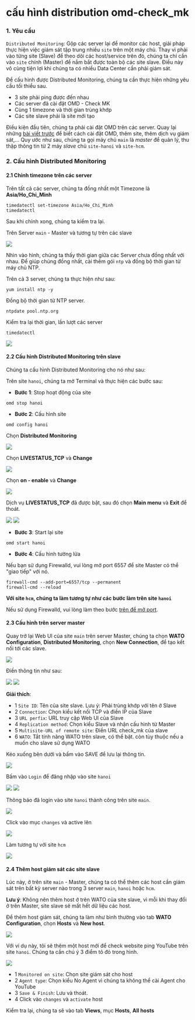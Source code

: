 # cấu hình distribution omd-check_mk

### 1. Yêu cầu

`Distributed Monitoring`: Gộp các server lại để monitor các host, giải pháp thực hiện việc giám sát tập trung nhiều `site` trên một máy chủ. Thay vì phải vào từng site (Slave) để theo dõi các host/service trên đó, chúng ta chỉ cần vào `site` chính (Master) để nắm bắt được toàn bộ các site slave. Điều này vô cùng tiện lợi khi chúng ta có nhiều Data Center cần phải giám sát.

Để cấu hình được Distributed Monitoring, chúng ta cần thực hiện những yêu cầu tối thiểu sau.
- 3 site phải ping được đến nhau
- Các server đã cài đặt OMD - Check MK
- Cùng 1 timezone và thời gian trùng khớp
- Các site slave phải là site mới tạo
 




Điều kiện đầu tiên, chúng ta phải cài đặt OMD trên các server. Quay lại những [bài viết trước](#0) để biết cách cài đặt OMD, thêm site, thêm dịch vụ giám sát,... Quy ước như sau, chúng ta gọi máy chủ `main` là *master* để quản lý, thu thập thông tin từ 2 máy *slave* chủ `site-hanoi` và `site-hcm`. 

<a name="2"></a>
### 2. Cấu hình Distributed Monitoring
<a name="21"></a>
#### 2.1 Chỉnh timezone trên các server

Trên tất cả các server, chúng ta đồng nhất một Timezone là **Asia/Ho_Chi_Minh**

```
timedatectl set-timezone Asia/Ho_Chi_Minh
timedatectl
```

Sau khi chỉnh xong, chúng ta kiểm tra lại.

Trên Server `main` - Master và tương tự trên các slave

<img src="https://i.imgur.com/wf3XYXn.png">



Nhìn vào hình, chúng ta thấy thời gian giữa các Server chưa đồng nhất với nhau. Để giúp chúng đồng nhất, cài thêm gói `ntp` và đồng bộ thời gian từ máy chủ NTP.

Trên cả 3 server, chúng ta thực hiện như sau:

```
yum install ntp -y
```

Đồng bộ thời gian từ NTP server.

```
ntpdate pool.ntp.org
```


Kiểm tra lại thời gian, lần lượt các server 

```
timedatectl
```

<img src="https://i.imgur.com/hbzSL9n.png">



<a name="22"></a>
#### 2.2 Cấu hình Distributed Monitoring trên slave

Chúng ta cấu hình Distributed Monitoring cho nó như sau:

Trên site `hanoi`, chúng ta mở Terminal và thực hiện các bước sau:

- **Bước 1**: Stop hoạt động của site

```
omd stop hanoi
```


- **Bước 2**: Cấu hình site

```
omd config hanoi
```

Chọn **Distributed Monitoring**

<img src="https://i.imgur.com/4f7K1z8.png">

Chọn **LIVESTATUS_TCP** và **Change**

<img src="https://i.imgur.com/AGujL0Z.png">

Chọn **on - enable** và **Change**

<img src="https://i.imgur.com/29YafwI.png">

Dịch vụ **LIVESTATUS_TCP** đã được bật, sau đó chọn **Main menu** và **Exit** để thoát.

<img src="https://i.imgur.com/YqQJLI0.png">

<img src="https://i.imgur.com/DLcszqt.png">

- **Bước 3**: Start lại site

```
omd start hanoi
```

<a name="fw"></a>
- **Bước 4**: Cấu hình tường lửa

Nếu bạn sử dụng Firewalld, vui lòng mở port 6557 để site Master có thể "giao tiếp" với nó.

```
firewall-cmd --add-port=6557/tcp --permanent
firewall-cmd --reload
```

**Với site `hcm`, chúng ta làm tương tự như các bước làm trên site `hanoi`**


Nếu sử dụng Firewalld, vui lòng làm theo bước [trên để mở port](#fw).

<a name="23"></a>
#### 2.3 Cấu hình trên server master

Quay trở lại Web UI của site `main` trên server Master, chúng ta chọn **WATO Configuration**, **Distributed Monitoring**, chọn **New Connection**, để tạo kết nối tới các slave.

<img src="https://i.imgur.com/Unvd7Gb.png">

Điền thông tin như sau:

<img src="https://i.imgur.com/MoiivaY.png">
<img src="https://i.imgur.com/xSYbnRf.png">

**Giải thích**:

- 1 `Site ID`: Tên của site slave. Lưu ý: Phải trùng khớp với tên ở Slave
- 2 `Connection`: Chọn kiểu kết nối TCP và điền IP của Slave
- 3 `URL perfix`: URL truy cập Web UI của Slave
- 4 `Replication method`: Chọn kiểu Slave và nhận cấu hình từ Master
- 5 `Multisite-URL of remote site`: Điền URL check_mk của slave 
- 6 `WATO`: Tắt tính năng WATO trên slave, có thể bật. còn tùy thuộc nếu a muốn cho slave sử dụng WATO
	
  
Kéo xuống bên dưới và bấm vào SAVE để lưu lại thông tin.

<img src="https://i.imgur.com/8TRBngz.png">

Bấm vào `Login` để đăng nhập vào site `hanoi`

<img src="https://i.imgur.com/fxlG3wk.png">

<img src="https://i.imgur.com/7R1D0In.png">

Thông báo đã login vào site `hanoi` thành công trên site `main`.

<img src="https://i.imgur.com/5DjzalE.png">

Click vào mục `changes` và active lên

<img src="https://i.imgur.com/x9gNSzp.png">

Làm tương tự với site `hcm`

<img src="https://i.imgur.com/W3hBDFh.png">

<a name="24"></a>
#### 2.4 Thêm host giám sát các site slave

Lúc này, ở trên site `main` - Master, chúng ta có thể thêm các host cần giám sát trên bất kỳ server nào trong 3 server `main`, `hanoi` hoặc `hcm`.

**Lưu ý**: Không nên thêm host ở trên WATO của site slave, vì mỗi khi thay đổi ở trên Master, site slave sẽ mất hết dữ liệu các host.

Để thêm host giám sát, chúng ta làm như bình thường vào tab **WATO Configuration**, chọn **Hosts** và **New host**.

<img src="https://i.imgur.com/JIFfcGY.png">

Với ví dụ này, tôi sẽ thêm một host mới để check website ping YouTube trên site `hanoi`. Chúng ta cần chú ý 3 điểm tô đỏ trong hình.

<img src="https://i.imgur.com/5n0eNAi.png">

- 1 `Monitored on site`: Chọn site giám sát cho host
- 2 `Agent type`: Chọn kiểu No Agent vì chúng ta không thể cài Agent cho YouTube
- 3 `Save & Finish`: Lưu và thoát.
- 4 Click vào `changes` và `activate` host


Kiểm tra lại, chúng ta sẽ vào tab **Views**, mục **Hosts**, **All hosts**


